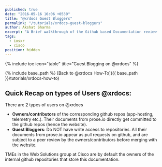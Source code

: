 ```yaml
---
published: true
date: "2016-05-16 16:06 +0530"
title: "@xrdocs Guest Bloggers"
permalink: "/tutorials/xrdocs-guest-bloggers"
author: Akshat Sharma
excerpt: "A Brief walkthrough of the Github based Documentation review process with @xrdocs"
tags: 
  - iosxr
  - cisco
position: hidden
---
```

{% include toc icon="table" title="Guest Blogging on @xrdocs" %}

{% include base_path %}
[Back to @xrdocs How-To]({{ base_path }}/tutorials/xrdocs-how-to)


## Quick Recap on types of Users @xrdocs:


>
There are 2 types of users on @xrdocs
>
*   **Owners/contributors** of the corresponding github repos (app-hosting, telemetry etc.). Their documents from prose.io directly get committed to the github repos (hence the website).
*   **Guest Bloggers**: Do NOT have write access to repositories. All their documents from prose.io appear as pull requests on github, and are subject to a peer review by the owners/contributors before merging with the website.  

TMEs in the Web Solutions group at Cisco are by default the owners of the internal github repositories that store this documentation.




